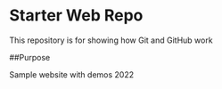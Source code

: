 # Starter Web Repo

This repository is for showing how Git and GitHub work

##Purpose

Sample website with demos 2022